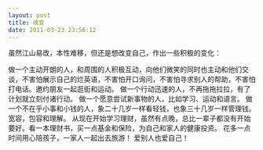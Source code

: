 ```yaml
---
layout: post
title: 改变
date: 2011-03-23 23:56:12
---
```




虽然江山易改，本性难移，但还是想改变自己，作出一些积极的变化：


做一个主动开朗的人，和周围的人积极互动，向他们微笑的同时也主动和他们交谈，不害怕展示自己的烂英语，不害怕开口询问，不害怕寻求别人的帮助，不害怕打电话。邀约朋友一起逛街和运动。
做一个行动迅速的人，不再拖拖拉拉，有了计划就立刻付诸行动。
做一个愿意尝试新事物的人，比如学习、运动和语言。
做一个不在乎小事和小钱的人，象二十几岁一样看轻钱，也象三十几岁一样管理钱。宽容，包容和理解。
从现在开始学习理财，虽然有点晚，总比一辈子都没有开始要好。看一本理财书，买一点基金和保险，为自己和家人的健康投资。
花多一点时间用心陪孩子，一家人一起出去旅游！
爱别人也爱自己！


